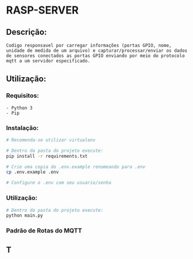 # RASP-SERVER

## Descrição:
    Codigo responsavel por carregar informações (portas GPIO, nome, unidade de medida de um arquivo) e capturar/processar/enviar os dados de sensores conectados as portas GPIO enviando por meio do protocolo mqtt a um servidor especificado.

## Utilização:
### Requisitos:
    - Python 3
    - Pip

### Instalação:
```bash
# Recomenda-se utilizar virtualenv

# Dentro da pasta do projeto execute:
pip install -r requirements.txt 

# Crie uma copia do .env.example renomeando para .env
cp .env.example .env

# Configure o .env com seu usuario/senha
 ```

 ### Utilização:
```bash
# Dentro da pasta do projeto execute:
python main.py
 ```

 ### Padrão de Rotas do MQTT

 ## T